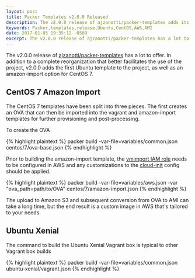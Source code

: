 ```yaml
---
layout: post
title: Packer Templates v2.0.0 Released
description: The v2.0.0 release of ajzanotti/packer-templates adds its first Ubuntu template and an amazon-import option for CentOS 7.
keywords: Packer,templates,release,Ubuntu,CentOS,AWS,AMI
date: 2017-01-05 19:35:12 -0500
excerpt: The v2.0.0 release of ajzanotti/packer-templates has a lot to offer. In addition to a complete reorganization that better facilitates the use of the project, v2.0.0 adds the first Ubuntu template to the project, as well as an amazon-import option for CentOS 7.
---
```


The v2.0.0 release of [ajzanotti/packer-templates](https://github.com/ajzanotti/packer-templates)
has a lot to offer. In addition to a complete reorganization that better facilitates
the use of the project, v2.0.0 adds the first Ubuntu template to the project, as
well as an amazon-import option for CentOS 7.

## CentOS 7 Amazon Import

The CentOS 7 templates have been split into three pieces. The first creates an OVA
that can then be imported into the vagrant and amazon-import templates for further
provisioning and post-processing.

To create the OVA

{% highlight plaintext %}
packer build -var-file=variables/common.json centos/7/ova-base.json
{% endhighlight %}

Prior to building the amazon-import template, the [vmimport IAM role](http://docs.aws.amazon.com/vm-import/latest/userguide/import-vm-image.html)
needs to be configured in AWS and any customizations to the [cloud-init](https://cloudinit.readthedocs.io/en/latest/)
config should be applied.

{% highlight plaintext %}
packer build -var-file=variables/aws.json -var "ova_path=path/to/OVA" centos/7/amazon-import.json
{% endhighlight %}

The upload to Amazon S3 and subsequent conversion from OVA to AMI can take a long
time, but the end result is a custom image in AWS that's tailored to your needs.


## Ubuntu Xenial

The command to build the Ubuntu Xenial Vagrant box is typical to other Vagrant box
builds

{% highlight plaintext %}
packer build -var-file=variables/common.json ubuntu-xenial/vagrant.json
{% endhighlight %}
